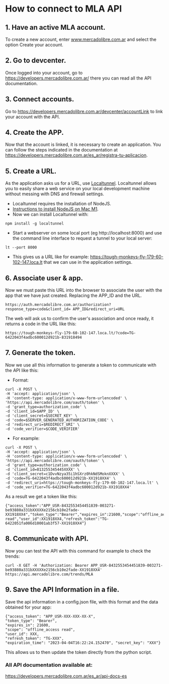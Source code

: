 # How to connect to MLA API

## 1. Have an active MLA account.
To create a new account, enter www.mercadolibre.com.ar and select the option Create your account.
##  2. Go to devcenter.
Once logged into your account, go to https://developers.mercadolibre.com.ar/ there you can read all the API documentation.
## 3. Connect accounts.
Go to https://developers.mercadolibre.com.ar/devcenter/accountLink to link your account with the API.
## 4. Create the APP.
Now that the account is linked, it is necessary to create an application. You can follow the steps indicated in the documentation at https://developers.mercadolibre.com.ar/es_ar/registra-tu-aplicacion.
## 5. Create a URL.
As the application asks us for a URL, use [Localtunnel](https://theboroer.github.io/localtunnel-www/).
Localtunnel allows you to easily share a web service on your local development machine without messing with DNS and firewall settings.

- Localtunnel requires the installation of NodeJS.
- [Instructions to install NodeJS on Mac M1](/How_install_node.md).
- Now we can install Localtunnel with:
```
npm install -g localtunnel
```
- Start a webserver on some local port (eg http://localhost:8000) and use the command line interface to request a tunnel to your local server:
```
lt --port 8000
```
- This gives us a URL like for example: https://tough-monkeys-fly-179-60-102-147.loca.lt that we can use in the application settings.

## 6. Associate user & app.
Now we must paste this URL into the browser to associate the user with the app that we have just created. Replacing the APP_ID and the URL.
```
https://auth.mercadolibre.com.ar/authorization?response_type=code&client_id= APP_ID&redirect_uri=URL
```
The web will ask us to confirm the user's association and once ready, it returns a code in the URL like this:

```
https://tough-monkeys-fly-179-60-102-147.loca.lt/?code=TG-6422043f4adbc600012d921b-831918494
```

## 7. Generate the token.
Now we use all this information to generate a token to communicate with the API like this:

- Format:
```
curl -X POST \
-H 'accept: application/json' \
-H 'content-type: application/x-www-form-urlencoded' \
'https://api.mercadolibre.com/oauth/token' \
-d 'grant_type=authorization_code' \
-d 'client_id=$APP_ID' \
-d 'client_secret=$SECRET_KEY' \
-d 'code=$SERVER_GENERATED_AUTHORIZATION_CODE' \
-d 'redirect_uri=$REDIRECT_URI' \
-d 'code_verifier=$CODE_VERIFIER' 
```
- For example:
```
curl -X POST \
-H 'accept: application/json' \
-H 'content-type: application/x-www-form-urlencoded' \
'https://api.mercadolibre.com/oauth/token' \
-d 'grant_type=authorization_code' \
-d 'client_id=813255345445XXXX' \
-d 'client_secret=c1DvvNzya35i1hSXrz0hkNdSMoknXXXX' \
-d 'code=TG-6422043f4adbc600012d921b-XX1918XX4' \
-d 'redirect_uri=https://tough-monkeys-fly-179-60-102-147.loca.lt' \
-d 'code_verifier=TG-6422043f4adbc600012d921b-XX1918XX4'
```
As a result we get a token like this:
```
{"access_token":"APP_USR-8432553454451839-003271-be93880a331bXXXXXe2156cb10e2fade-XX1918XX4","token_type":"Bearer","expires_in":21600,"scope":"offline_access read","user_id":XX1918XX4,"refresh_token":"TG-6422051fa006d10001ab3f57-XX1918XX4"}
```

## 8. Communicate with API.
Now you can test the API with this command for example to check the trends:
```
curl -X GET -H 'Authorization: Bearer APP_USR-8432553454451839-003271-be93880a331bXXXXXe2156cb10e2fade-XX1918XX4' https://api.mercadolibre.com/trends/MLA
```

## 9. Save the API Information in a file.
Save the api information in a config.json file, with this format and the data obtained for your app:
```
{"access_token": "APP_USR-XXX-XXX-XX-X", 
"token_type": "Bearer", 
"expires_in": 21600, 
"scope": "offline_access read", 
"user_id": XXX, 
"refresh_token": "TG-XXX", 
"expiration_time": "2023-04-04T16:22:24.152470", "secret_key": "XXX"}
```
This allows us to then update the token directly from the python script.

### All API documentation available at:
https://developers.mercadolibre.com.ar/es_ar/api-docs-es

